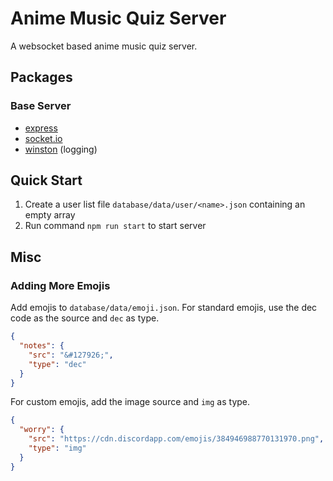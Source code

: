 # Anime Music Quiz Server
A websocket based anime music quiz server.

## Packages
### Base Server
- [express](https://expressjs.com/)
- [socket.io](https://socket.io/)
- [winston](https://github.com/winstonjs/) (logging)

## Quick Start
1. Create a user list file `database/data/user/<name>.json` containing an empty array
2. Run command `npm run start` to start server


## Misc
### Adding More Emojis
Add emojis to `database/data/emoji.json`.
For standard emojis, use the dec code as the source and `dec` as type.
```json
{
  "notes": {
    "src": "&#127926;",
    "type": "dec"
  }
}
```

For custom emojis, add the image source and `img` as type.
```json
{
  "worry": {
    "src": "https://cdn.discordapp.com/emojis/384946988770131970.png",
    "type": "img"
  }
}
```
